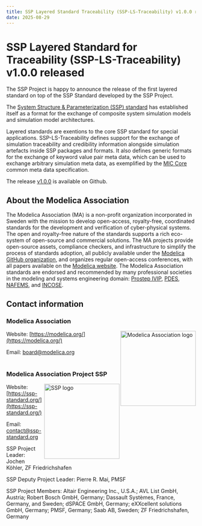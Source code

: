 ```yaml
---
title: SSP Layered Standard Traceability (SSP-LS-Traceability) v1.0.0 released
date: 2025-08-29
---
```


# SSP Layered Standard for Traceability (SSP-LS-Traceability) v1.0.0 released

The SSP Project is happy to announce the release of the first layered standard on top of the SSP Standard developed by the SSP Project.

The [System Structure & Parameterization (SSP) standard](https://ssp-standard.org/) has established itself as a format for the exchange of composite system simulation models and simulation model architectures.

Layered standards are exentions to the core SSP standard for special applications.
SSP-LS-Traceability defines support for the exchange of simulation traceability and credibility information alongside simulation artefacts inside SSP packages and formats. It also defines generic formats for the exchange of keyword value pair meta data, which can be used to exchange arbitrary simulation meta data, as exemplified by the [MIC Core](https://mic-core.org/) common meta data specification. 

The release [v1.0.0](https://github.com/modelica/ssp-ls-traceability/releases) is available on Github.

## About the Modelica Association

The Modelica Association (MA) is a non-profit organization incorporated in Sweden with the mission to develop open-access, royalty-free, coordinated standards for the development and verification of cyber-physical systems. The open and royalty-free nature of the standards supports a rich eco-system of open-source and commercial solutions. The MA projects provide open-source assets, compliance checkers, and infrastructure to simplify the process of standards adoption, all publicly available under the [Modelica GitHub organization](https://github.com/modelica), and organizes regular open-access conferences, with all papers available on the [Modelica website](https://modelica.org). The Modelica Association standards are endorsed and recommended by many professional societies in the modeling and systems engineering domain: [Prostep IVIP](https://prostep.org), [PDES](https://pdesinc.org), [NAFEMS](https://nafems.org), and [INCOSE](https://incose.org).

## Contact information

### Modelica Association

<img width="200px" align="right" src="https://raw.githubusercontent.com/modelica/MA-Logos/master/LowRes/Modelica_Association.png" alt="Modelica Association logo"/>

Website: [https://modelica.org/](https://modelica.org/)

Email: [board@modelica.org](mailto:board@modelica.org)
<br/><br/>

### Modelica Association Project SSP

<img width="200px" align="right" src="/docs/2.0/images/SSP.svg" alt="SSP logo"/>

Website: [https://ssp-standard.org/](https://ssp-standard.org/)

Email: [contact@ssp-standard.org](mailto:contact@ssp-standard.org)

SSP Project Leader: Jochen Köhler, ZF Friedrichshafen

SSP Deputy Project Leader: Pierre R. Mai, PMSF

SSP Project Members: Altair Engineering Inc., U.S.A.; AVL List GmbH, Austria; Robert Bosch GmbH, Germany; Dassault Systèmes, France, Germany, and Sweden; dSPACE GmbH, Germany; eXXcellent solutions GmbH, Germany; PMSF, Germany; Saab AB, Sweden; ZF Friedrichshafen, Germany
